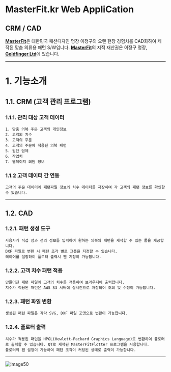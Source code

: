 # MasterFit.kr Web AppliCation

## CRM / CAD

[**MasterFit**](https://masterfit.kr/)은 대한민국 패션디자인 명장 이정구의 오랜 현장 경험치를 CAD화하여 제작된 맞춤 의류용 패턴 S/W입니다. [**MasterFit**](https://masterfit.kr/)의 지적 재산권은 이정구 명장, [**Goldfinger Ltd**](https://gftailor.co.kr/)에 있습니다.

****
# 1. 기능소개
## 1.1. CRM (고객 관리 프로그램)
### 1.1.1. 관리 대상 고객 데이터

    1. 맞춤 의복 주문 고객의 개인정보
    2. 고객의 치수
    3. 고객의 주문
    4. 고객의 주문에 적용된 의복 패턴
    5. 원단 업체
    6. 작업처
    7. 웹페이지 회원 정보

### 1.1.2 고객 데이터 간 연동
    고객의 주문 데이터에 패턴파일 정보와 치수 데이터를 저장하여 각 고객의 패턴 정보를 확인할 수 있습니다.
****
## 1.2. CAD
### 1.2.1. 패턴 생성 도구
    사용자가 직접 점과 선의 정보를 입력하여 원하는 의복의 패턴을 제작할 수 있는 툴을 제공합니다.
    DXF 파일로 변환 시 패턴 조각 별로 그룹을 지정할 수 있습니다.
    레이어를 설정하여 플로터 출력시 펜 지정이 가능합니다.
      
### 1.2.2. 고객 치수 패턴 적용
    만들어진 패턴 파일에 고객의 치수를 적용하여 브라우저에 출력합니다.
    치수가 적용된 패턴은 AWS S3 서버에 실시간으로 저장되어 조회 및 수정이 가능합니다.
### 1.2.3. 패턴 파일 변환
    생성된 패턴 파일은 각각 SVG, DXF 파일 포맷으로 변환이 가능합니다.
### 1.2.4. 플로터 출력
    치수가 적용된 패턴을 HPGL(Hewlett-Packard Graphics Language)로 변환하여 플로터로 출력할 수 있습니다. QT로 제작된 MasterFitFlotter 프로그램을 사용합니다.
    플로터의 펜 설정이 가능하여 패턴 조각이 커팅된 상태로 출력이 가능합니다.

---
![image50](https://user-images.githubusercontent.com/67298740/176831742-70868748-b163-442e-ab2f-3a56e626c34a.png)




